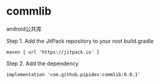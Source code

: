 # commlib
android公共库<br/>

Step 1. Add the JitPack repository to your root build.gradle <br/>
    
    maven { url 'https://jitpack.io' }
Step 2. Add the dependency

    implementation 'com.github.pipidev:commlib:0.0.1'
